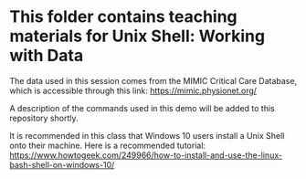 # This folder contains teaching materials for Unix Shell: Working with Data

The data used in this session comes from the MIMIC Critical Care Database, which is accessible through this link: https://mimic.physionet.org/

A description of the commands used in this demo will be added to this repository shortly.

It is recommended in this class that Windows 10 users install a Unix Shell onto their machine. Here is a recommended tutorial: https://www.howtogeek.com/249966/how-to-install-and-use-the-linux-bash-shell-on-windows-10/ 
